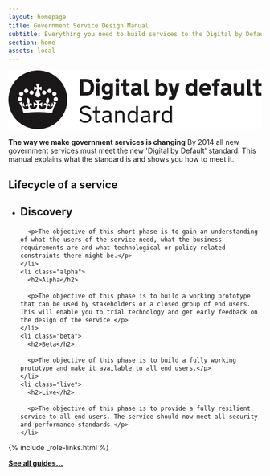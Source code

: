 ```yaml
---
layout: homepage
title: Government Service Design Manual
subtitle: Everything you need to build services to the Digital by Default standard
section: home
assets: local
---
```


<div class="dbd-promo">
  <a class="logo" href="/digital-by-default"><img src="/assets/images/DbD-kitemark.png" alt="Read the Digital by Default standard" /></a>
  <p>
    <strong>The way we make government services is changing</strong>
    By 2014 all new government services must meet the new 'Digital by Default' standard.
    This manual explains what the standard is and shows you how to meet it.
  </p>
</div>

<div>
  <h2>Lifecycle of a service</h2>

  <ul class="phases-promo">
    <li class="discovery">
      <h2>Discovery</h2>

      <p>The objective of this short phase is to gain an understanding of what the users of the service need, what the business requirements are and what technological or policy related constraints there might be.</p>
    </li>
    <li class="alpha">
      <h2>Alpha</h2>

      <p>The objective of this phase is to build a working prototype that can be used by stakeholders or a closed group of end users. This will enable you to trial technology and get early feedback on the design of the service.</p>
    </li>
    <li class="beta">
      <h2>Beta</h2>

      <p>The objective of this phase is to build a fully working prototype and make it available to all end users.</p>
    </li>
    <li class="live">
      <h2>Live</h2>

      <p>The objective of this phase is to provide a fully resilient service to all end users. The service should now meet all security and performance standards.</p>      
    </li>
  </ul>
</div>

{% include _role-links.html %}

<p><a href="/all-guides"><strong>See all guides...</strong></a>
